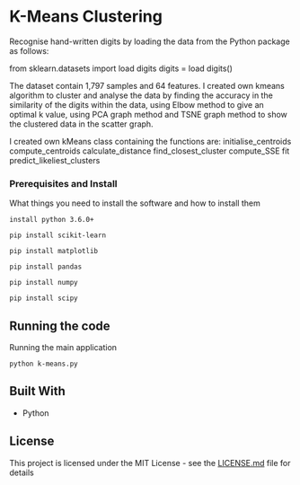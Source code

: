 # K-Means Clustering

Recognise hand-written digits by loading the data from the Python
package as follows:

from sklearn.datasets import load digits
digits = load digits()

The dataset contain 1,797 samples and 64 features. I created own
kmeans algorithm to cluster and analyse the data by finding the
accuracy in the similarity of the digits within the data, using
Elbow method to give an optimal k value, using PCA graph method
and TSNE graph method to show the clustered data in the scatter
graph.

I created own kMeans class containing the functions are:
  initialise_centroids
  compute_centroids
  calculate_distance
  find_closest_cluster
  compute_SSE
  fit
  predict_likeliest_clusters

### Prerequisites and Install

What things you need to install the software and how to install
them

```
install python 3.6.0+
```
```
pip install scikit-learn
```
```
pip install matplotlib
```
```
pip install pandas
```
```
pip install numpy
```
```
pip install scipy
```

## Running the code

Running the main application
```
python k-means.py
```

## Built With
* Python

## License

This project is licensed under the MIT License - see the
[LICENSE.md](LICENSE.md) file for details
